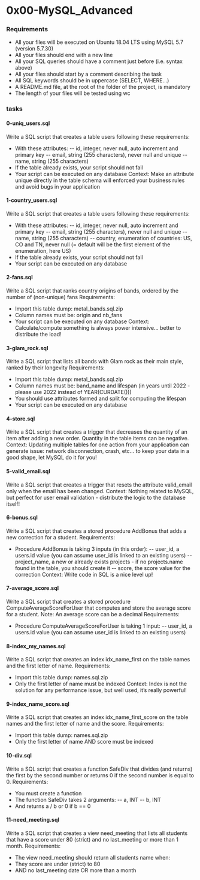 # 0x00-MySQL_Advanced

### Requirements
- All your files will be executed on Ubuntu 18.04 LTS using MySQL 5.7 (version 5.7.30)
- All your files should end with a new line
- All your SQL queries should have a comment just before (i.e. syntax above)
- All your files should start by a comment describing the task
- All SQL keywords should be in uppercase (SELECT, WHERE…)
- A README.md file, at the root of the folder of the project, is mandatory
- The length of your files will be tested using wc

### tasks

#### 0-uniq_users.sql
Write a SQL script that creates a table users following these requirements:
- With these attributes:
-- id, integer, never null, auto increment and primary key
-- email, string (255 characters), never null and unique
-- name, string (255 characters)
- If the table already exists, your script should not fail
- Your script can be executed on any database
Context: Make an attribute unique directly in the table schema will enforced your business rules and avoid bugs in your application

#### 1-country_users.sql
Write a SQL script that creates a table users following these requirements:
- With these attributes:
-- id, integer, never null, auto increment and primary key
-- email, string (255 characters), never null and unique
-- name, string (255 characters)
-- country, enumeration of countries: US, CO and TN, never null (= default will be the first element of the enumeration, here US)
- If the table already exists, your script should not fail
- Your script can be executed on any database

#### 2-fans.sql
Write a SQL script that ranks country origins of bands, ordered by the number of (non-unique) fans
Requirements:
- Import this table dump: metal_bands.sql.zip
- Column names must be: origin and nb_fans
- Your script can be executed on any database
Context: Calculate/compute something is always power intensive… better to distribute the load!

#### 3-glam_rock.sql
Write a SQL script that lists all bands with Glam rock as their main style, ranked by their longevity
Requirements:
- Import this table dump: metal_bands.sql.zip
- Column names must be: band_name and lifespan (in years until 2022 - please use 2022 instead of YEAR(CURDATE()))
- You should use attributes formed and split for computing the lifespan
- Your script can be executed on any database

#### 4-store.sql
Write a SQL script that creates a trigger that decreases the quantity of an item after adding a new order.
Quantity in the table items can be negative.
Context: Updating multiple tables for one action from your application can generate issue: network disconnection, crash, etc… to keep your data in a good shape, let MySQL do it for you!

#### 5-valid_email.sql
Write a SQL script that creates a trigger that resets the attribute valid_email only when the email has been changed.
Context: Nothing related to MySQL, but perfect for user email validation - distribute the logic to the database itself!

#### 6-bonus.sql
Write a SQL script that creates a stored procedure AddBonus that adds a new correction for a student.
Requirements:
- Procedure AddBonus is taking 3 inputs (in this order):
-- user_id, a users.id value (you can assume user_id is linked to an existing users)
-- project_name, a new or already exists projects - if no projects.name found in the table, you should create it
-- score, the score value for the correction
Context: Write code in SQL is a nice level up!

#### 7-average_score.sql
Write a SQL script that creates a stored procedure ComputeAverageScoreForUser that computes and store the average score for a student. Note: An average score can be a decimal
Requirements:
- Procedure ComputeAverageScoreForUser is taking 1 input:
-- user_id, a users.id value (you can assume user_id is linked to an existing users)

#### 8-index_my_names.sql
Write a SQL script that creates an index idx_name_first on the table names and the first letter of name.
Requirements:
- Import this table dump: names.sql.zip
- Only the first letter of name must be indexed
Context: Index is not the solution for any performance issue, but well used, it’s really powerful!

#### 9-index_name_score.sql
Write a SQL script that creates an index idx_name_first_score on the table names and the first letter of name and the score.
Requirements:
- Import this table dump: names.sql.zip
- Only the first letter of name AND score must be indexed

#### 10-div.sql
Write a SQL script that creates a function SafeDiv that divides (and returns) the first by the second number or returns 0 if the second number is equal to 0.
Requirements:
- You must create a function
- The function SafeDiv takes 2 arguments:
-- a, INT
-- b, INT
- And returns a / b or 0 if b == 0

#### 11-need_meeting.sql
Write a SQL script that creates a view need_meeting that lists all students that have a score under 80 (strict) and no last_meeting or more than 1 month.
Requirements:
- The view need_meeting should return all students name when:
- They score are under (strict) to 80
- AND no last_meeting date OR more than a month
